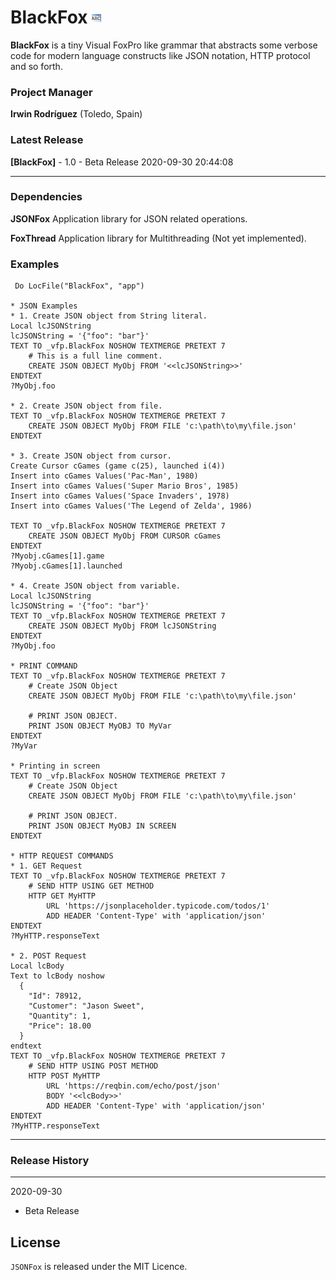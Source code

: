 # BlackFox ![](docs/prg.gif)  

**BlackFox** is a tiny Visual FoxPro like grammar that abstracts some verbose code for modern language constructs like JSON notation, HTTP protocol and so forth.

### Project Manager

**Irwin Rodríguez** (Toledo, Spain)

### Latest Release

**[BlackFox]** - 1.0 - Beta Release 2020-09-30 20:44:08


<hr>

### Dependencies

**JSONFox** Application library for JSON related operations.

**FoxThread** Application library for Multithreading (Not yet implemented).

### Examples
```xBase
 Do LocFile("BlackFox", "app")

* JSON Examples 
* 1. Create JSON object from String literal.
Local lcJSONString
lcJSONString = '{"foo": "bar"}'
TEXT TO _vfp.BlackFox NOSHOW TEXTMERGE PRETEXT 7
	# This is a full line comment.
	CREATE JSON OBJECT MyObj FROM '<<lcJSONString>>'
ENDTEXT
?MyObj.foo 

* 2. Create JSON object from file.
TEXT TO _vfp.BlackFox NOSHOW TEXTMERGE PRETEXT 7
	CREATE JSON OBJECT MyObj FROM FILE 'c:\path\to\my\file.json'
ENDTEXT

* 3. Create JSON object from cursor.
Create Cursor cGames (game c(25), launched i(4))
Insert into cGames Values('Pac-Man', 1980)
Insert into cGames Values('Super Mario Bros', 1985)
Insert into cGames Values('Space Invaders', 1978)
Insert into cGames Values('The Legend of Zelda', 1986)

TEXT TO _vfp.BlackFox NOSHOW TEXTMERGE PRETEXT 7
	CREATE JSON OBJECT MyObj FROM CURSOR cGames
ENDTEXT
?Myobj.cGames[1].game
?Myobj.cGames[1].launched

* 4. Create JSON object from variable.
Local lcJSONString
lcJSONString = '{"foo": "bar"}'
TEXT TO _vfp.BlackFox NOSHOW TEXTMERGE PRETEXT 7
	CREATE JSON OBJECT MyObj FROM lcJSONString
ENDTEXT
?MyObj.foo

* PRINT COMMAND
TEXT TO _vfp.BlackFox NOSHOW TEXTMERGE PRETEXT 7
	# Create JSON Object
	CREATE JSON OBJECT MyObj FROM FILE 'c:\path\to\my\file.json'

	# PRINT JSON OBJECT.
	PRINT JSON OBJECT MyOBJ TO MyVar
ENDTEXT
?MyVar

* Printing in screen
TEXT TO _vfp.BlackFox NOSHOW TEXTMERGE PRETEXT 7
	# Create JSON Object
	CREATE JSON OBJECT MyObj FROM FILE 'c:\path\to\my\file.json'

	# PRINT JSON OBJECT.
	PRINT JSON OBJECT MyOBJ IN SCREEN
ENDTEXT

* HTTP REQUEST COMMANDS
* 1. GET Request
TEXT TO _vfp.BlackFox NOSHOW TEXTMERGE PRETEXT 7
	# SEND HTTP USING GET METHOD
	HTTP GET MyHTTP 
		URL 'https://jsonplaceholder.typicode.com/todos/1'
		ADD HEADER 'Content-Type' with 'application/json'
ENDTEXT
?MyHTTP.responseText

* 2. POST Request
Local lcBody
Text to lcBody noshow
  {
    "Id": 78912,
    "Customer": "Jason Sweet",
    "Quantity": 1,
    "Price": 18.00
  }
endtext
TEXT TO _vfp.BlackFox NOSHOW TEXTMERGE PRETEXT 7
	# SEND HTTP USING POST METHOD
	HTTP POST MyHTTP 
		URL 'https://reqbin.com/echo/post/json'
		BODY '<<lcBody>>'
		ADD HEADER 'Content-Type' with 'application/json'	
ENDTEXT
?MyHTTP.responseText

```

<hr>

### Release History

<hr>

2020-09-30

* Beta Release


## License

`JSONFox` is released under the MIT Licence.
